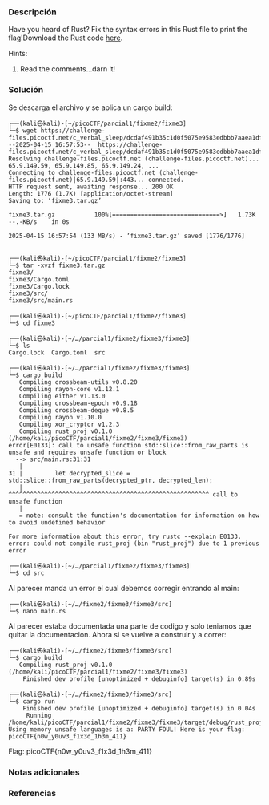 ### Descripción
Have you heard of Rust? Fix the syntax errors in this Rust file to print the flag!Download the Rust code [here](https://challenge-files.picoctf.net/c_verbal_sleep/dcdaf491b35c1d0f5075e9583edbbb7aaea1dffb6ad32bc000e4d87b5200ff7b/fixme3.tar.gz).

Hints:
1. Read the comments...darn it!

### Solución
Se descarga el archivo y se aplica un cargo build:
```
┌──(kali㉿kali)-[~/picoCTF/parcial1/fixme2/fixme3]
└─$ wget https://challenge-files.picoctf.net/c_verbal_sleep/dcdaf491b35c1d0f5075e9583edbbb7aaea1dffb6ad32bc000e4d87b5200ff7b/fixme3.tar.gz
--2025-04-15 16:57:53--  https://challenge-files.picoctf.net/c_verbal_sleep/dcdaf491b35c1d0f5075e9583edbbb7aaea1dffb6ad32bc000e4d87b5200ff7b/fixme3.tar.gz
Resolving challenge-files.picoctf.net (challenge-files.picoctf.net)... 65.9.149.59, 65.9.149.85, 65.9.149.24, ...
Connecting to challenge-files.picoctf.net (challenge-files.picoctf.net)|65.9.149.59|:443... connected.
HTTP request sent, awaiting response... 200 OK
Length: 1776 (1.7K) [application/octet-stream]
Saving to: ‘fixme3.tar.gz’

fixme3.tar.gz           100%[==============================>]   1.73K  --.-KB/s    in 0s      

2025-04-15 16:57:54 (133 MB/s) - ‘fixme3.tar.gz’ saved [1776/1776]

                                                                                               
┌──(kali㉿kali)-[~/picoCTF/parcial1/fixme2/fixme3]
└─$ tar -xvzf fixme3.tar.gz 
fixme3/
fixme3/Cargo.toml
fixme3/Cargo.lock
fixme3/src/
fixme3/src/main.rs
                                                                                               
┌──(kali㉿kali)-[~/picoCTF/parcial1/fixme2/fixme3]
└─$ cd fixme3 
                                                                                               
┌──(kali㉿kali)-[~/…/parcial1/fixme2/fixme3/fixme3]
└─$ ls
Cargo.lock  Cargo.toml  src
                                                                                               
┌──(kali㉿kali)-[~/…/parcial1/fixme2/fixme3/fixme3]
└─$ cargo build
   Compiling crossbeam-utils v0.8.20
   Compiling rayon-core v1.12.1
   Compiling either v1.13.0
   Compiling crossbeam-epoch v0.9.18
   Compiling crossbeam-deque v0.8.5
   Compiling rayon v1.10.0
   Compiling xor_cryptor v1.2.3
   Compiling rust_proj v0.1.0 (/home/kali/picoCTF/parcial1/fixme2/fixme3/fixme3)
error[E0133]: call to unsafe function std::slice::from_raw_parts is unsafe and requires unsafe function or block
  --> src/main.rs:31:31
   |
31 |         let decrypted_slice = std::slice::from_raw_parts(decrypted_ptr, decrypted_len);
   |                               ^^^^^^^^^^^^^^^^^^^^^^^^^^^^^^^^^^^^^^^^^^^^^^^^^^^^^^^^ call to unsafe function                                                                           
   |
   = note: consult the function's documentation for information on how to avoid undefined behavior

For more information about this error, try rustc --explain E0133.
error: could not compile rust_proj (bin "rust_proj") due to 1 previous error
                                                                                               
┌──(kali㉿kali)-[~/…/parcial1/fixme2/fixme3/fixme3]
└─$ cd src
```

Al parecer manda un error el cual debemos corregir entrando al main:
```
┌──(kali㉿kali)-[~/…/fixme2/fixme3/fixme3/src]
└─$ nano main.rs 
```
Al parecer estaba documentada una parte de codigo y solo teniamos que quitar la documentacion. 
Ahora si se vuelve a construir y a correr:
```
┌──(kali㉿kali)-[~/…/fixme2/fixme3/fixme3/src]
└─$ cargo build 
   Compiling rust_proj v0.1.0 (/home/kali/picoCTF/parcial1/fixme2/fixme3/fixme3)
    Finished dev profile [unoptimized + debuginfo] target(s) in 0.89s
                                                                                               
┌──(kali㉿kali)-[~/…/fixme2/fixme3/fixme3/src]
└─$ cargo run   
    Finished dev profile [unoptimized + debuginfo] target(s) in 0.04s
     Running /home/kali/picoCTF/parcial1/fixme2/fixme3/fixme3/target/debug/rust_proj
Using memory unsafe languages is a: PARTY FOUL! Here is your flag: picoCTF{n0w_y0uv3_f1x3d_1h3m_411}
```

Flag:
picoCTF{n0w_y0uv3_f1x3d_1h3m_411}
### Notas adicionales

### Referencias
